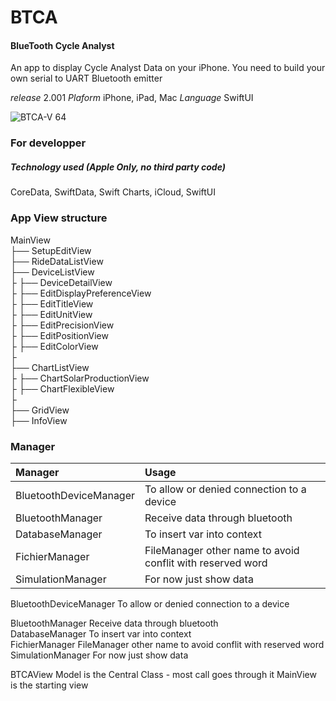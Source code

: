 # BTCA
#### BlueTooth Cycle Analyst 

An app to display Cycle Analyst Data on your iPhone. 
You need to build your own serial to UART Bluetooth emitter

*release* 2.001 *Plaform* iPhone, iPad, Mac *Language* SwiftUI 

![BTCA-V  64](https://github.com/user-attachments/assets/832026c2-3c0b-453b-9e2d-913a343e3259)


### For developper 

##### Technology used (Apple Only, no third party code)
CoreData, SwiftData, Swift Charts, iCloud, SwiftUI 


### App View structure 

MainView  
 ├── SetupEditView   
 ├── RideDataListView   
 ├── DeviceListView   
 ├     ├── DeviceDetailView  
 ├
 ├── EditDisplayPreferenceView  
 ├        ├── EditTitleView       
 ├         ├── EditUnitView  
 ├        ├── EditPrecisionView  
 ├       ├── EditPositionView  
 ├        ├── EditColorView  
 ├  
 ├── ChartListView  
 ├       ├── ChartSolarProductionView  
 ├        ├── ChartFlexibleView  
 ├  
 ├── GridView   
 ├── InfoView  


### Manager

| Manager | Usage  |
|:----------|:----------|
| BluetoothDeviceManager    | To allow or denied connection to a device    |
| BluetoothManager    | Receive data through bluetooth    |
| DatabaseManager    | To insert var into context   |
| FichierManager    | FileManager other name to avoid conflit with reserved word   |
| SimulationManager    | For now just show data     |


BluetoothDeviceManager        To allow or denied connection to a device  

BluetoothManager            Receive data through bluetooth  
DatabaseManager                To insert var into context  
FichierManager                FileManager other name to avoid conflit with reserved word   
SimulationManager            For now just show data 


BTCAView Model is the Central Class - most call goes through it
MainView is the starting view 

